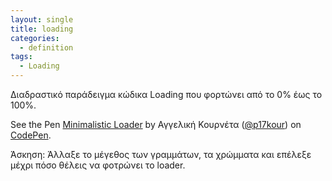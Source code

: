```yaml
---
layout: single
title: loading
categories:
  - definition
tags:
  - Loading
---
```


Διαδραστικό παράδειγμα κώδικα Loading που φορτώνει από το 0% έως το 100%.
<p data-height="350" data-theme-id="17517" data-slug-hash="dYPxYp" data-default-tab="result" data-user="p17kour" class='codepen'>See the Pen <a href='https://codepen.io/p17kour/pen/xQNMdO'>Minimalistic Loader</a> by Αγγελική Κουρνέτα (<a href='http://codepen.io/p17kour'>@p17kour</a>) on <a href='http://codepen.io'>CodePen</a>.</p>
<script async src="//assets.codepen.io/assets/embed/ei.js"></script>

Άσκηση: Άλλαξε το μέγεθος των γραμμάτων, τα χρώμματα και επέλεξε μέχρι πόσο θέλεις να φοτρώνει το loader.
